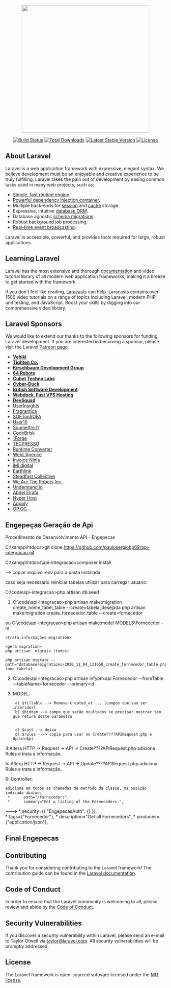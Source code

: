 <p align="center"><img src="https://res.cloudinary.com/dtfbvvkyp/image/upload/v1566331377/laravel-logolockup-cmyk-red.svg" width="400"></p>

<p align="center">
<a href="https://travis-ci.org/laravel/framework"><img src="https://travis-ci.org/laravel/framework.svg" alt="Build Status"></a>
<a href="https://packagist.org/packages/laravel/framework"><img src="https://poser.pugx.org/laravel/framework/d/total.svg" alt="Total Downloads"></a>
<a href="https://packagist.org/packages/laravel/framework"><img src="https://poser.pugx.org/laravel/framework/v/stable.svg" alt="Latest Stable Version"></a>
<a href="https://packagist.org/packages/laravel/framework"><img src="https://poser.pugx.org/laravel/framework/license.svg" alt="License"></a>
</p>

## About Laravel

Laravel is a web application framework with expressive, elegant syntax. We believe development must be an enjoyable and creative experience to be truly fulfilling. Laravel takes the pain out of development by easing common tasks used in many web projects, such as:

- [Simple, fast routing engine](https://laravel.com/docs/routing).
- [Powerful dependency injection container](https://laravel.com/docs/container).
- Multiple back-ends for [session](https://laravel.com/docs/session) and [cache](https://laravel.com/docs/cache) storage.
- Expressive, intuitive [database ORM](https://laravel.com/docs/eloquent).
- Database agnostic [schema migrations](https://laravel.com/docs/migrations).
- [Robust background job processing](https://laravel.com/docs/queues).
- [Real-time event broadcasting](https://laravel.com/docs/broadcasting).

Laravel is accessible, powerful, and provides tools required for large, robust applications.

## Learning Laravel

Laravel has the most extensive and thorough [documentation](https://laravel.com/docs) and video tutorial library of all modern web application frameworks, making it a breeze to get started with the framework.

If you don't feel like reading, [Laracasts](https://laracasts.com) can help. Laracasts contains over 1500 video tutorials on a range of topics including Laravel, modern PHP, unit testing, and JavaScript. Boost your skills by digging into our comprehensive video library.

## Laravel Sponsors

We would like to extend our thanks to the following sponsors for funding Laravel development. If you are interested in becoming a sponsor, please visit the Laravel [Patreon page](https://patreon.com/taylorotwell).

- **[Vehikl](https://vehikl.com/)**
- **[Tighten Co.](https://tighten.co)**
- **[Kirschbaum Development Group](https://kirschbaumdevelopment.com)**
- **[64 Robots](https://64robots.com)**
- **[Cubet Techno Labs](https://cubettech.com)**
- **[Cyber-Duck](https://cyber-duck.co.uk)**
- **[British Software Development](https://www.britishsoftware.co)**
- **[Webdock, Fast VPS Hosting](https://www.webdock.io/en)**
- **[DevSquad](https://devsquad.com)**
- [UserInsights](https://userinsights.com)
- [Fragrantica](https://www.fragrantica.com)
- [SOFTonSOFA](https://softonsofa.com/)
- [User10](https://user10.com)
- [Soumettre.fr](https://soumettre.fr/)
- [CodeBrisk](https://codebrisk.com)
- [1Forge](https://1forge.com)
- [TECPRESSO](https://tecpresso.co.jp/)
- [Runtime Converter](http://runtimeconverter.com/)
- [WebL'Agence](https://weblagence.com/)
- [Invoice Ninja](https://www.invoiceninja.com)
- [iMi digital](https://www.imi-digital.de/)
- [Earthlink](https://www.earthlink.ro/)
- [Steadfast Collective](https://steadfastcollective.com/)
- [We Are The Robots Inc.](https://watr.mx/)
- [Understand.io](https://www.understand.io/)
- [Abdel Elrafa](https://abdelelrafa.com)
- [Hyper Host](https://hyper.host)
- [Appoly](https://www.appoly.co.uk)
- [OP.GG](https://op.gg)

## Engepeças Geração de Api

Procedimento de Desenvolvimento API - Engepecas

C:\xampp\htdocs>git clone https://github.com/paulosergiobp69/api-integracao.git
 
C:\xampp\htdocs\api-integracao>composer install

--> copiar arquivo .env  para a pasta instalada

caso seja necessario reiniciar tabelas utilizar para carregar usuario:

C:\code\api-integracao>php artisan db:seed

1. C:\code\api-integracao>php artisan make:migration create_nome_tabel_table --create=tabela_desejada
						  php artisan make:migration create_fornecedor_table --create=fornecedor

ou
   C:\code\api-integracao>php artisan make:model MODELS\Fornecedor -m
   
	<trata informações migration>
	
	<gera migration>
	php artisan  migrate (todos)

	php artisan migrate --path="database/migrations/2020_11_04_111650_create_fornecedor_table.php"   (uma tabela)
	
   
2. C:\code\api-integracao>php artisan infyom:api Fornecedor --fromTable --tableName=fornecedor --primary=id 

3. MODEL:

        a) $fillable --> Remove created_at ... (campos que vao ser inseridos)
        b) $hidden --> campo que serão ocultados se precisar mostrar tem que retira deste parametro
		
		
		c) $cast --> deixa
        d) $rules ---> copia para usar no Create????APIRequest.php e UpdateApi
		
		
		
4:Altera HTTP -> Request -> API -> Create????APIRequest.php
		adiciona Rules e trata a informação.

5: Altera HTTP -> Request -> API -> Update????APIRequest.php
		adiciona Rules e trata a informação.

6: Controller:

	adiciona em todos as chamadas de metrodo da classe, ma posição indicada abaixo:
     *      path="/fornecedors",
     *      summary="Get a listing of the Fornecedors.",
--->     *      security={{ "EngepecasAuth": {} }},  
     *      tags={"Fornecedor"},
     *      description="Get all Fornecedors",
     *      produces={"application/json"},
		 
	
## Final Engepecas



## Contributing

Thank you for considering contributing to the Laravel framework! The contribution guide can be found in the [Laravel documentation](https://laravel.com/docs/contributions).

## Code of Conduct

In order to ensure that the Laravel community is welcoming to all, please review and abide by the [Code of Conduct](https://laravel.com/docs/contributions#code-of-conduct).

## Security Vulnerabilities

If you discover a security vulnerability within Laravel, please send an e-mail to Taylor Otwell via [taylor@laravel.com](mailto:taylor@laravel.com). All security vulnerabilities will be promptly addressed.

## License

The Laravel framework is open-sourced software licensed under the [MIT license](https://opensource.org/licenses/MIT).






